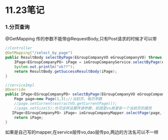 # 11.23笔记

### 1.分页查询

@GetMapping  传的参数不能带@RequestBody,只有Post请求的时候才可以带

```java
//Controller
@GetMapping("/select_by_page")
public ResultBody selectByPage(EGroupCompanyVO eGroupCompanyVO) throws Exception{
    IPage<EGroupCompanyPO> iPage = ieGroupCompanyService.selectByPage(eGroupCompanyVO);
    System.out.println("ok??");
    return ResultBody.getSuccessResultBody(iPage);
}
```

```java
//serviceImpl
@Override
public IPage<EGroupCompanyPO> selectByPage(EGroupCompanyVO eGroupCompanyVO) throws Exception {
    Page page=new Page(1,3);//当前页，每页参数
    //page.setCurrent(extractVO.getCurrentPage());
    //page.setSize(5);也可这样设置传递参数，前提是vo类里有一个当前页的属性
   IPage<EGroupCompanyPO> iPage= ieGroupCompanyMapper.selectPage(page, null);
    return iPage;
}
```

如果是自己写的mapper,在service层传vo,dao层传po,两边的方法名可以不一样